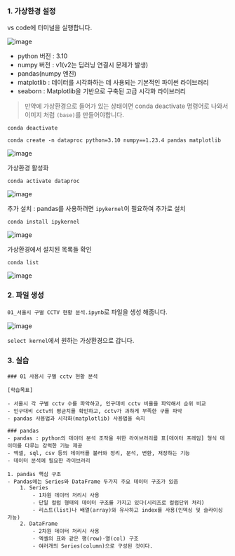 
### 1. 가상한경 설정

vs code에 터미널을 실행합니다.

![image](https://github.com/user-attachments/assets/9a5bbd42-2c5e-44f6-ade4-094b24cb6f74)


- python 버전 : 3.10
- numpy 버전 : v1(v2는 딥러닝 연결시 문제가 발생)
- pandas(numpy 엔진)
- matplotlib : 데이터를 시각화하는 데 사용되는 기본적인 파이썬 라이브러리
- seaborn :  Matplotlib을 기반으로 구축된 고급 시각화 라이브러리

> 만약에 가상환경으로 들어가 있는 상태이면 conda deactivate 명령어로 나와서 이미지 처럼 `(base)`를 만들어야합니다.

```
conda deactivate
```

```
conda create -n dataproc python=3.10 numpy==1.23.4 pandas matplotlib
```

![image](https://github.com/user-attachments/assets/d0952000-9bb4-44d7-b847-b0360ff52581)


가상환경 활성화
```
conda activate dataproc
```

![image](https://github.com/user-attachments/assets/14200fe8-fb65-4ade-abdc-a13455a11b5e)

추가 설치 : pandas를 사용하려면 `ipykernel`이 필요하여 추가로 설치
```
conda install ipykernel
```
![image](https://github.com/user-attachments/assets/8b5afbb0-3a73-404b-b977-ca7bccf7dd9c)

가상환경에서 설치된 목록들 확인
```
conda list
```

![image](https://github.com/user-attachments/assets/5bef8d1e-dbec-46bf-b479-fc4a866f1cdd)

### 2. 파일 생성

`01_서울시 구별 CCTV 현황 분석.ipynb`로 파일을 생성 해줍니다.

![image](https://github.com/user-attachments/assets/93cb68ca-36d5-4ba8-bf81-e4dd6613a2eb)

`select kernel`에서 원하는 가상환경으로 갑니다.

### 3. 실습

```
### 01 사용시 구별 cctv 현황 분석

[학습목표]

- 서울시 각 구별 cctv 수를 파악하고, 인구대비 cctv 비율을 파악해서 순위 비교
- 인구대비 cctv의 평균치를 확인하고, cctv가 과하게 부족한 구를 파악
- pandas 사용법과 시각화(matplotlib) 사용법을 숙지

### pandas
- pandas : python의 데이터 분석 조작을 위한 라이브러리를 표[데이터 프레임] 형식 데이터를 다루는 강력한 기능 제공
- 엑셀, sql, csv 등의 데이터를 불러와 정리, 분석, 변환, 저장하는 기능
- 데이터 분석에 필요한 라이브러리

1. pandas 핵심 구조
- Pandas에는 Series와 DataFrame 두가지 주요 데이터 구조가 있음
    1. Series
        - 1차원 데이터 처리시 사용
        - 단일 컬럼 형태의 데이터 구조를 가지고 있다(시리즈로 컬럼단위 처리)
        - 리스트(list)나 배열(array)와 유사하고 index를 사용(인덱싱 및 슬라이싱 가능)
    2. DataFrame
        - 2차원 데이터 처리시 사용
        - 엑셀의 표와 같은 행(row)-열(col) 구조
        - 여러개의 Series(column)으로 구성된 것이다.
```


